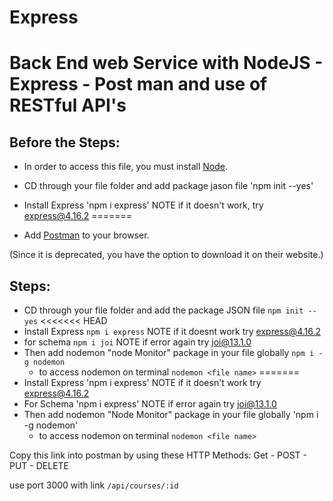 # Express

<H1>Back End web Service with NodeJS - Express - Post man and use of RESTful API's </H1>

<H2>Before the Steps:</H2>

- In order to access this file, you must install [Node](https://nodejs.org/en/download/).




- CD through your file folder and add package jason file 'npm init --yes'

- Install Express 'npm i express' NOTE if it doesn't work, try express@4.16.2
=======
- Add [Postman](https://www.postman.com/downloads/) to your browser.

(Since it is deprecated, you have the option to download it on their website.)


<H2>Steps:</H2>

- CD through your file folder and add the package JSON file `npm init --yes`
<<<<<<< HEAD
- Install Express `npm i express` NOTE if it doesnt work try express@4.16.2
- for schema `npm i joi` NOTE if error again try joi@13.1.0
- Then add nodemon  "node Monitor" package in your file globally `npm i -g nodemon`
    - to access nodemon on terminal `nodemon <file name>`
=======
- Install Express 'npm i express' NOTE if it doesn't work try express@4.16.2
- For Schema 'npm i express' NOTE if error again try joi@13.1.0
- Then add nodemon "Node Monitor" package in your file globally 'npm i -g nodemon'
    - to access nodemon on terminal `nodemon <file name>`

Copy this link into postman by using these HTTP Methods: Get - POST - PUT - DELETE

use port 3000 with link `/api/courses/:id`
